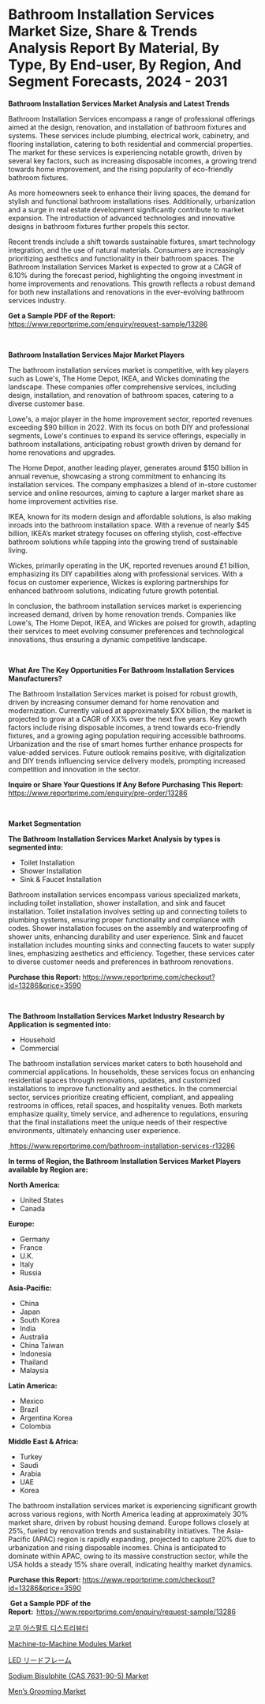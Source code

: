 <p><h1>Bathroom Installation Services Market Size, Share & Trends Analysis Report By Material, By Type, By End-user, By Region, And Segment Forecasts, 2024 - 2031</h1></p><p><strong>Bathroom Installation Services Market Analysis and Latest Trends</strong></p>
<p><p>Bathroom Installation Services encompass a range of professional offerings aimed at the design, renovation, and installation of bathroom fixtures and systems. These services include plumbing, electrical work, cabinetry, and flooring installation, catering to both residential and commercial properties. The market for these services is experiencing notable growth, driven by several key factors, such as increasing disposable incomes, a growing trend towards home improvement, and the rising popularity of eco-friendly bathroom fixtures.</p><p>As more homeowners seek to enhance their living spaces, the demand for stylish and functional bathroom installations rises. Additionally, urbanization and a surge in real estate development significantly contribute to market expansion. The introduction of advanced technologies and innovative designs in bathroom fixtures further propels this sector.</p><p>Recent trends include a shift towards sustainable fixtures, smart technology integration, and the use of natural materials. Consumers are increasingly prioritizing aesthetics and functionality in their bathroom spaces. The Bathroom Installation Services Market is expected to grow at a CAGR of 6.10% during the forecast period, highlighting the ongoing investment in home improvements and renovations. This growth reflects a robust demand for both new installations and renovations in the ever-evolving bathroom services industry.</p></p>
<p><strong>Get a Sample PDF of the Report:&nbsp;</strong> <a href="https://www.reportprime.com/enquiry/request-sample/13286">https://www.reportprime.com/enquiry/request-sample/13286</a></p>
<p>&nbsp;</p>
<p><strong>Bathroom Installation Services Major Market Players</strong></p>
<p><p>The bathroom installation services market is competitive, with key players such as Lowe's, The Home Depot, IKEA, and Wickes dominating the landscape. These companies offer comprehensive services, including design, installation, and renovation of bathroom spaces, catering to a diverse customer base.</p><p>Lowe's, a major player in the home improvement sector, reported revenues exceeding $90 billion in 2022. With its focus on both DIY and professional segments, Lowe's continues to expand its service offerings, especially in bathroom installations, anticipating robust growth driven by demand for home renovations and upgrades.</p><p>The Home Depot, another leading player, generates around $150 billion in annual revenue, showcasing a strong commitment to enhancing its installation services. The company emphasizes a blend of in-store customer service and online resources, aiming to capture a larger market share as home improvement activities rise.</p><p>IKEA, known for its modern design and affordable solutions, is also making inroads into the bathroom installation space. With a revenue of nearly $45 billion, IKEA’s market strategy focuses on offering stylish, cost-effective bathroom solutions while tapping into the growing trend of sustainable living.</p><p>Wickes, primarily operating in the UK, reported revenues around £1 billion, emphasizing its DIY capabilities along with professional services. With a focus on customer experience, Wickes is exploring partnerships for enhanced bathroom solutions, indicating future growth potential.</p><p>In conclusion, the bathroom installation services market is experiencing increased demand, driven by home renovation trends. Companies like Lowe's, The Home Depot, IKEA, and Wickes are poised for growth, adapting their services to meet evolving consumer preferences and technological innovations, thus ensuring a dynamic competitive landscape.</p></p>
<p>&nbsp;</p>
<p><strong>What Are The Key Opportunities For Bathroom Installation Services Manufacturers?</strong></p>
<p><p>The Bathroom Installation Services market is poised for robust growth, driven by increasing consumer demand for home renovation and modernization. Currently valued at approximately $XX billion, the market is projected to grow at a CAGR of XX% over the next five years. Key growth factors include rising disposable incomes, a trend towards eco-friendly fixtures, and a growing aging population requiring accessible bathrooms. Urbanization and the rise of smart homes further enhance prospects for value-added services. Future outlook remains positive, with digitalization and DIY trends influencing service delivery models, prompting increased competition and innovation in the sector.</p></p>
<p><strong>Inquire or Share Your Questions If Any Before Purchasing This Report:</strong> <a href="https://www.reportprime.com/enquiry/pre-order/13286">https://www.reportprime.com/enquiry/pre-order/13286</a></p>
<p>&nbsp;</p>
<p><strong>Market Segmentation</strong></p>
<p><strong>The Bathroom Installation Services Market Analysis by types is segmented into:</strong></p>
<p><ul><li>Toilet Installation</li><li>Shower Installation</li><li>Sink & Faucet Installation</li></ul></p>
<p><p>Bathroom installation services encompass various specialized markets, including toilet installation, shower installation, and sink and faucet installation. Toilet installation involves setting up and connecting toilets to plumbing systems, ensuring proper functionality and compliance with codes. Shower installation focuses on the assembly and waterproofing of shower units, enhancing durability and user experience. Sink and faucet installation includes mounting sinks and connecting faucets to water supply lines, emphasizing aesthetics and efficiency. Together, these services cater to diverse customer needs and preferences in bathroom renovations.</p></p>
<p><strong>Purchase this Report:&nbsp;</strong><a href="https://www.reportprime.com/checkout?id=13286&price=3590">https://www.reportprime.com/checkout?id=13286&price=3590</a></p>
<p>&nbsp;</p>
<p><strong>The Bathroom Installation Services Market Industry Research by Application is segmented into:</strong></p>
<p><ul><li>Household</li><li>Commercial</li></ul></p>
<p><p>The bathroom installation services market caters to both household and commercial applications. In households, these services focus on enhancing residential spaces through renovations, updates, and customized installations to improve functionality and aesthetics. In the commercial sector, services prioritize creating efficient, compliant, and appealing restrooms in offices, retail spaces, and hospitality venues. Both markets emphasize quality, timely service, and adherence to regulations, ensuring that the final installations meet the unique needs of their respective environments, ultimately enhancing user experience.</p></p>
<p><a href="https://www.reportprime.com/bathroom-installation-services-r13286">&nbsp;https://www.reportprime.com/bathroom-installation-services-r13286</a></p>
<p><strong>In terms of Region, the Bathroom Installation Services Market Players available by Region are:</strong></p>
<p>
    <p> <strong> North America: </strong>
        <ul>
            <li>United States</li>
            <li>Canada</li>
        </ul>
        </p> 
    <p> <strong> Europe: </strong>
        <ul>
            <li>Germany</li>
            <li>France</li>
            <li>U.K.</li>
            <li>Italy</li>
            <li>Russia</li>
        </ul>
        </p> 
    <p> <strong> Asia-Pacific: </strong>
        <ul>
            <li>China</li>
            <li>Japan</li>
            <li>South Korea</li>
            <li>India</li>
            <li>Australia</li>
            <li>China Taiwan</li>
            <li>Indonesia</li>
            <li>Thailand</li>
            <li>Malaysia</li>
        </ul>
        </p> 
    <p> <strong> Latin America: </strong>
        <ul>
            <li>Mexico</li>
            <li>Brazil</li>
            <li>Argentina Korea</li>
            <li>Colombia</li>
        </ul>
        </p> 
    <p> <strong> Middle East & Africa: </strong>
        <ul>
            <li>Turkey</li>
            <li>Saudi</li>
            <li>Arabia</li>
            <li>UAE</li>
            <li>Korea</li>
        </ul>
    </p>
    </p>
<p><p>The bathroom installation services market is experiencing significant growth across various regions, with North America leading at approximately 30% market share, driven by robust housing demand. Europe follows closely at 25%, fueled by renovation trends and sustainability initiatives. The Asia-Pacific (APAC) region is rapidly expanding, projected to capture 20% due to urbanization and rising disposable incomes. China is anticipated to dominate within APAC, owing to its massive construction sector, while the USA holds a steady 15% share overall, indicating healthy market dynamics.</p></p>
<p><strong>Purchase this Report: </strong><a href="https://www.reportprime.com/checkout?id=13286&price=3590">https://www.reportprime.com/checkout?id=13286&price=3590</a></p>
<p>&nbsp;<strong>Get a Sample PDF of the Report:&nbsp;&nbsp;</strong><a href="https://www.reportprime.com/enquiry/request-sample/13286">https://www.reportprime.com/enquiry/request-sample/13286</a></p>
<p><strong></strong></p>
<p><p><a href="https://medium.com/@eunicevaughan35/rubber-asphalt-distributor-market-%EC%9D%98-%EA%B8%80%EB%A1%9C%EB%B2%8C-%EC%8B%9C%EC%9E%A5-%EA%B0%9C%EC%9A%94%EB%8A%94-%EC%A0%84-%EC%84%B8%EA%B3%84-%EB%B0%8F-%EC%A3%BC%EC%9A%94-%EC%8B%9C%EC%9E%A5%EC%9D%98-%EC%82%B0%EC%97%85%EC%97%90-%EC%98%81%ED%96%A5%EC%9D%84-%EB%AF%B8%EC%B9%98%EB%8A%94-%EC%A3%BC%EC%9A%94-%ED%8A%B8%EB%A0%8C%EB%93%9C%EC%97%90-%EB%8C%80%ED%95%9C-%EB%8F%85%ED%8A%B9%ED%95%9C-%EA%B4%80%EC%A0%90%EC%9D%84-%EC%A0%9C%EA%B3%B5%ED%95%A9%EB%8B%88%EB%8B%A4-9c827078dcd7">고무 아스팔트 디스트리뷰터</a></p><p><a href="https://medium.com/@jeniw10236654655/in-the-machine-to-machine-modules-market-the-main-focus-is-on-keeping-costs-low-and-getting-the-e60985bf675d">Machine-to-Machine Modules Market</a></p><p><a href="https://github.com/lababdou/Market-Research-Report-List-6/blob/main/88245546946.md">LED リードフレーム</a></p><p><a href="https://issuu.com/reportprime-2/docs/sodium-bisulphite-cas-7631-90-5-mar_523ec3eecac492">Sodium Bisulphite (CAS 7631-90-5) Market</a></p><p><a href="https://medium.com/@jeniw10236654655/in-the-mens-grooming-market-the-main-focus-is-on-keeping-costs-low-and-getting-the-most-out-of-8f684bece021">Men’s Grooming Market</a></p></p>